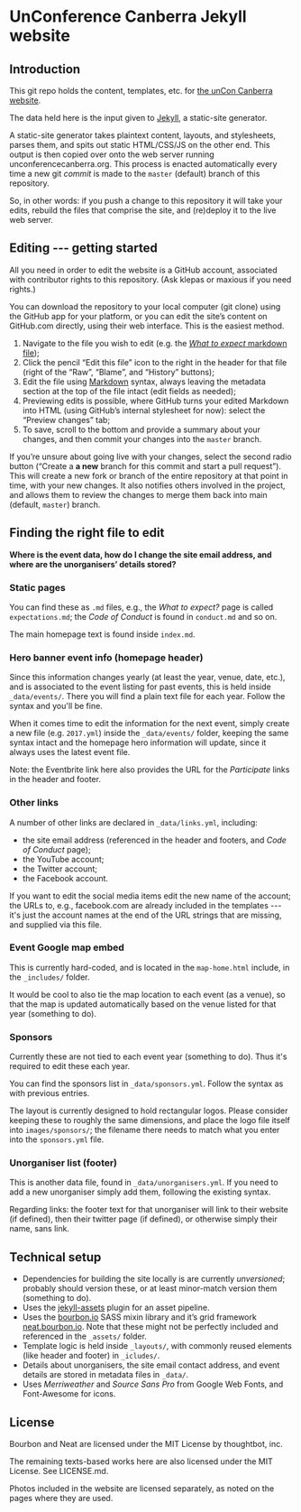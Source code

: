 # UnConference Canberra Jekyll website

## Introduction

This git repo holds the content, templates, etc. for [the unCon Canberra website](http://unconferencecanberra.org).

The data held here is the input given to [Jekyll](https://jekyllrb.com/), a static-site generator.

A static-site generator takes plaintext content, layouts, and stylesheets, parses them, and spits out static HTML/CSS/JS on the other end. This output is then copied over onto the web server running unconferencecanberra.org. This process is enacted automatically every time a new git *commit* is made to the `master` (default) branch of this repository.

So, in other words: if you push a change to this repository it will take your edits, rebuild the files that comprise the site, and (re)deploy it to the live web server.

## Editing --- getting started

All you need in order to edit the website is a GitHub account, associated with contributor rights to this repository. (Ask klepas or maxious if you need rights.)

You can download the repository to your local computer (git clone) using the GitHub app for your platform, or you can edit the site’s content on GitHub.com directly, using their web interface. This is the easiest method.

1. Navigate to the file you wish to edit (e.g. the [*What to expect* markdown file](https://github.com/unconferenceCanberra/unconfcbr-website/blob/master/expectations.md));
2. Click the pencil “Edit this file” icon to the right in the header for that file (right of the “Raw”, “Blame”, and “History” buttons);
3. Edit the file using [Markdown](https://en.wikipedia.org/wiki/Markdown) syntax, always leaving the metadata section at the top of the file intact (edit fields as needed);
4. Previewing edits is possible, where GitHub turns your edited Markdown into HTML (using GitHub’s internal stylesheet for now): select the “Preview changes” tab;
5. To save, scroll to the bottom and provide a summary about your changes, and then commit your changes into the `master` branch.

If you’re unsure about going live with your changes, select the second radio button (“Create a **a new** branch for this commit and start a pull request”). This will create a new fork or branch of the entire repository at that point in time, with your new changes. It also notifies others involved in the project, and allows them to review the changes to merge them back into main (default, `master`) branch.

## Finding the right file to edit

**Where is the event data, how do I change the site email address, and where are the unorganisers’ details stored?**

### Static pages

You can find these as `.md` files, e.g., the *What to expect?* page is called `expectations.md`; the *Code of Conduct* is found in `conduct.md` and so on.

The main homepage text is found inside `index.md`.

### Hero banner event info (homepage header)

Since this information changes yearly (at least the year, venue, date, etc.), and is associated to the event listing for past events, this is held inside `_data/events/`. There you will find a plain text file for each year. Follow the syntax and you'll be fine.

When it comes time to edit the information for the next event, simply create a new file (e.g. `2017.yml`) inside the `_data/events/` folder, keeping the same syntax intact and the homepage hero information will update, since it always uses the latest event file.

Note: the Eventbrite link here also provides the URL for the *Participate* links in the header and footer.

### Other links

A number of other links are declared in `_data/links.yml`, including:

- the site email address (referenced in the header and footers, and *Code of Conduct* page);
- the YouTube account;
- the Twitter account;
- the Facebook account.

If you want to edit the social media items edit the new name of the account; the URLs to, e.g., facebook.com are already included in the templates --- it's just the account names at the end of the URL strings that are missing, and supplied via this file.

### Event Google map embed

This is currently hard-coded, and is located in the `map-home.html` include, in the `_includes/` folder.

It would be cool to also tie the map location to each event (as a venue), so that the map is updated automatically based on the venue listed for that year (something to do).

### Sponsors

Currently these are not tied to each event year (something to do). Thus it's required to edit these each year.

You can find the sponsors list in `_data/sponsors.yml`. Follow the syntax as with previous entries.

The layout is currently designed to hold rectangular logos. Please consider keeping these to roughly the same dimensions, and place the logo file itself into `images/sponsors/`; the filename there needs to match what you enter into the `sponsors.yml` file.

### Unorganiser list (footer)

This is another data file, found in `_data/unorganisers.yml`. If you need to add a new unorganiser simply add them, following the existing syntax.

Regarding links: the footer text for that unorganiser will link to their website (if defined), then their twitter page (if defined), or otherwise simply their name, sans link.

## Technical setup

- Dependencies for building the site locally is are currently *unversioned*; probably should version these, or at least minor-match version them (something to do).
- Uses the [jekyll-assets](https://jekyll.github.io/jekyll-assets/) plugin for an asset pipeline.
- Uses the [bourbon.io](http://bourbon.io/) SASS mixin library and it’s grid framework [neat.bourbon.io](http://neat.bourbon.io/). Note that these might not be perfectly included and referenced in the `_assets/` folder.
- Template logic is held inside `_layouts/`, with commonly reused elements (like header and footer) in `_icludes/`.
- Details about unorganisers, the site email contact address, and event details are stored in metadata files in `_data/`.
- Uses *Merriweather* and *Source Sans Pro* from Google Web Fonts, and Font-Awesome for icons.

## License

Bourbon and Neat are licensed under the MIT License by thoughtbot, inc.

The remaining texts-based works here are also licensed under the MIT License. See LICENSE.md.

Photos included in the website are licensed separately, as noted on the pages where they are used.
